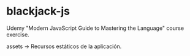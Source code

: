 # blackjack-js
Udemy "Modern JavaScript Guide to Mastering the Language" course exercise.

assets -> Recursos estáticos de la aplicación.
